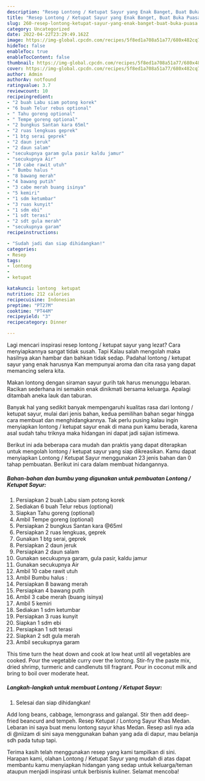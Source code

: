 ```yaml
---
description: "Resep Lontong / Ketupat Sayur yang Enak Banget, Buat Buka Puasa}"
title: "Resep Lontong / Ketupat Sayur yang Enak Banget, Buat Buka Puasa}"
slug: 260-resep-lontong-ketupat-sayur-yang-enak-banget-buat-buka-puasa
category: Uncategorized
date: 2022-04-22T23:29:49.162Z
image: https://img-global.cpcdn.com/recipes/5f8ed1a708a51a77/680x482cq70/lontong-ketupat-sayur-foto-resep-utama.jpg
hideToc: false
enableToc: true
enableTocContent: false
thumbnail: https://img-global.cpcdn.com/recipes/5f8ed1a708a51a77/680x482cq70/lontong-ketupat-sayur-foto-resep-utama.jpg
cover: https://img-global.cpcdn.com/recipes/5f8ed1a708a51a77/680x482cq70/lontong-ketupat-sayur-foto-resep-utama.jpg
author: Admin
authorAv: notfound
ratingvalue: 3.7
reviewcount: 10
recipeingredient:
- "2 buah Labu siam potong korek"
- "6 buah Telur rebus optional"
- " Tahu goreng optional"
- " Tempe goreng optional"
- "2 bungkus Santan kara 65ml"
- "2 ruas lengkuas geprek"
- "1 btg serai geprek"
- "2 daun jeruk"
- "2 daun salam"
- "secukupnya garam gula pasir kaldu jamur"
- "secukupnya Air"
- "10 cabe rawit utuh"
- " Bumbu halus "
- "8 bawang merah"
- "4 bawang putih"
- "3 cabe merah buang isinya"
- "5 kemiri"
- "1 sdm ketumbar"
- "3 ruas kunyit"
- "1 sdm ebi"
- "1 sdt terasi"
- "2 sdt gula merah"
- "secukupnya garam"
recipeinstructions:

- "Sudah jadi dan siap dihidangkan!"
categories:
- Resep
tags:
- lontong
- 
- ketupat

katakunci: lontong  ketupat 
nutrition: 212 calories
recipecuisine: Indonesian
preptime: "PT27M"
cooktime: "PT44M"
recipeyield: "3"
recipecategory: Dinner

---
```



Lagi mencari inspirasi resep lontong / ketupat sayur yang lezat? Cara menyiapkannya sangat tidak susah. Tapi Kalau salah mengolah maka hasilnya akan hambar dan bahkan tidak sedap. Padahal lontong / ketupat sayur yang enak harusnya Kan mempunyai aroma dan cita rasa yang dapat memancing selera kita.


Makan lontong dengan siraman sayur gurih tak harus menunggu lebaran. Racikan sederhana ini semakin enak dinikmati bersama keluarga. Apalagi ditambah aneka lauk dan taburan.

Banyak hal yang sedikit banyak mempengaruhi kualitas rasa dari lontong / ketupat sayur, mulai dari jenis bahan, kedua pemilihan bahan segar hingga cara membuat dan menghidangkannya. Tak perlu pusing kalau ingin menyiapkan lontong / ketupat sayur enak di mana pun kamu berada, karena asal sudah tahu triknya maka hidangan ini dapat jadi sajian istimewa.


Berikut ini ada beberapa cara mudah dan praktis yang dapat diterapkan untuk mengolah lontong / ketupat sayur yang siap dikreasikan. Kamu dapat menyiapkan Lontong / Ketupat Sayur menggunakan 23 jenis bahan dan 0 tahap pembuatan. Berikut ini cara dalam membuat hidangannya.

<!--inarticleads1-->

##### Bahan-bahan dan bumbu yang digunakan untuk pembuatan Lontong / Ketupat Sayur:

1. Persiapkan 2 buah Labu siam potong korek
1. Sediakan 6 buah Telur rebus (optional)
1. Siapkan  Tahu goreng (optional)
1. Ambil  Tempe goreng (optional)
1. Persiapkan 2 bungkus Santan kara @65ml
1. Persiapkan 2 ruas lengkuas, geprek
1. Gunakan 1 btg serai, geprek
1. Persiapkan 2 daun jeruk
1. Persiapkan 2 daun salam
1. Gunakan secukupnya garam, gula pasir, kaldu jamur
1. Gunakan secukupnya Air
1. Ambil 10 cabe rawit utuh
1. Ambil  Bumbu halus :
1. Persiapkan 8 bawang merah
1. Persiapkan 4 bawang putih
1. Ambil 3 cabe merah (buang isinya)
1. Ambil 5 kemiri
1. Sediakan 1 sdm ketumbar
1. Persiapkan 3 ruas kunyit
1. Siapkan 1 sdm ebi
1. Persiapkan 1 sdt terasi
1. Siapkan 2 sdt gula merah
1. Ambil secukupnya garam


This time turn the heat down and cook at low heat until all vegetables are cooked. Pour the vegetable curry over the lontong. Stir-fry the paste mix, dried shrimp, turmeric and candlenuts till fragrant. Pour in coconut milk and bring to boil over moderate heat. 

<!--inarticleads2-->

##### Langkah-langkah untuk membuat Lontong / Ketupat Sayur:


1. Selesai dan siap dihidangkan!

Add long beans, cabbage, lemongrass and galangal. Stir then add deep-fried beancurd and tempeh. Resep Ketupat / Lontong Sayur Khas Medan. Lebaran ini saya buat menu lontong sayur khas Medan. Resep asli nya ada di @niizam di sini saya menggunakan bahan yang ada di dapur, mau belanja sdh pada tutup tapi. 

Terima kasih telah menggunakan resep yang kami tampilkan di sini. Harapan kami, olahan Lontong / Ketupat Sayur yang mudah di atas dapat membantu kamu menyiapkan hidangan yang sedap untuk keluarga/teman ataupun menjadi inspirasi untuk berbisnis kuliner. Selamat mencoba!
